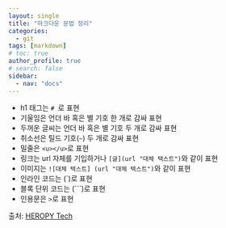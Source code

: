 ```yaml
---
layout: single
title: "마크다운 문법 정리"
categories:
  - git
tags: [markdown]
# toc: true
author_profile: true
# search: false
sidebar:
  - nav: "docs"
---
```

- h1 태그는 `# `로 표현
- 기울임은 언더 바 혹은 별 기호 한 개로 감싸 표현
- 두꺼운 글씨는 언더 바 혹은 별 기호 두 개로 감싸 표현
- 취소선은 틸드 기호(`~`) 두 개로 감싸 표현
- 밀줄은 `<u></u>`로 표현
- 링크는 url 자체를 기입하거나 `[글](url "대체 텍스트")`와 같이 표현
- 이미지는 `![대체 텍스트] (url "대체 텍스트")`와 같이 표현
- 인라인 코드는 (`)로 표현
- 블록 단위 코드는 (```)로 표현
- 인용문은 `>`로 표현

출처: [HEROPY Tech](https://heropy.blog/2017/09/30/markdown/ "HEROPY Tech로 이동")